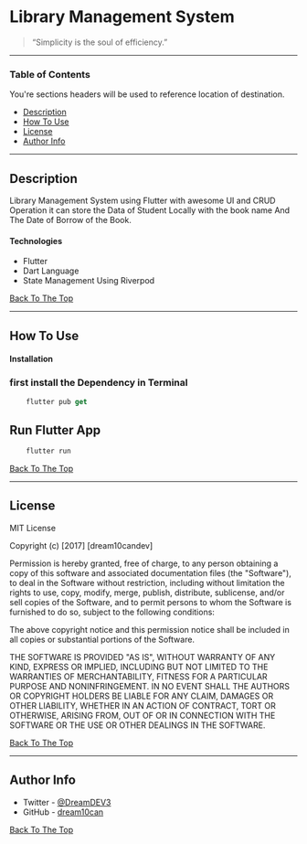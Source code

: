 # Library Management System

<!-- ![Project Image](project-image-url) -->

> “Simplicity is the soul of efficiency.”

---

### Table of Contents
You're sections headers will be used to reference location of destination.

- [Description](#description)
- [How To Use](#how-to-use)
- [License](#license)
- [Author Info](#author-info)

---

## Description

Library Management System using Flutter with awesome UI and CRUD Operation it can store the Data of Student Locally with the book name And The Date of Borrow of the Book.

#### Technologies

- Flutter
- Dart Language
- State Management Using Riverpod

[Back To The Top](#Library-Management-System)

---

## How To Use

#### Installation

### first install the Dependency in Terminal


```dart
    flutter pub get
```

## Run Flutter App

```dart
    flutter run 
```

[Back To The Top](#Library-Management-System)

---



## License

MIT License

Copyright (c) [2017] [dream10candev]

Permission is hereby granted, free of charge, to any person obtaining a copy
of this software and associated documentation files (the "Software"), to deal
in the Software without restriction, including without limitation the rights
to use, copy, modify, merge, publish, distribute, sublicense, and/or sell
copies of the Software, and to permit persons to whom the Software is
furnished to do so, subject to the following conditions:

The above copyright notice and this permission notice shall be included in all
copies or substantial portions of the Software.

THE SOFTWARE IS PROVIDED "AS IS", WITHOUT WARRANTY OF ANY KIND, EXPRESS OR
IMPLIED, INCLUDING BUT NOT LIMITED TO THE WARRANTIES OF MERCHANTABILITY,
FITNESS FOR A PARTICULAR PURPOSE AND NONINFRINGEMENT. IN NO EVENT SHALL THE
AUTHORS OR COPYRIGHT HOLDERS BE LIABLE FOR ANY CLAIM, DAMAGES OR OTHER
LIABILITY, WHETHER IN AN ACTION OF CONTRACT, TORT OR OTHERWISE, ARISING FROM,
OUT OF OR IN CONNECTION WITH THE SOFTWARE OR THE USE OR OTHER DEALINGS IN THE
SOFTWARE.

[Back To The Top](#Library-Management-System)

---

## Author Info

- Twitter - [@DreamDEV3](https://twitter.com/DreamDEV3)
- GitHub - [dream10can](https://github.com/dream10can)

[Back To The Top](#Library-Management-System)


